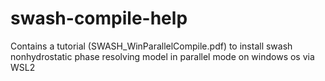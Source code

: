 # swash-compile-help
Contains a tutorial (SWASH_WinParallelCompile.pdf) to install swash nonhydrostatic phase resolving model in parallel mode on windows os via WSL2
